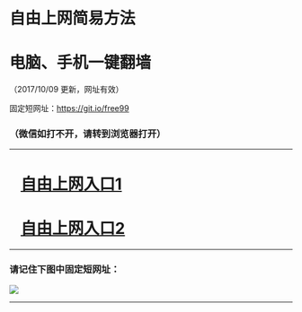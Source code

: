 ﻿# 自由上网简易方法

# 电脑、手机一键翻墙

（2017/10/09 更新，网址有效）

固定短网址：https://git.io/free99

### （微信如打不开，请转到浏览器打开）


***





# &nbsp;&nbsp; <a href="http://ft2290826211.fwq-tz-1001.info/fwqtz01.html?t=10090019102 " target="_blank">自由上网入口1</a>
# &nbsp;&nbsp; <a href="http://ft1969331492.fwq-tz-1002.info/fwqtz02.html?t=100900130701 " target="_blank">自由上网入口2</a>
***

### 请记住下图中固定短网址：

<img src="https://s3-us-west-2.amazonaws.com/fwq-1001/yjfq-20170905okok.png" /> 


***

